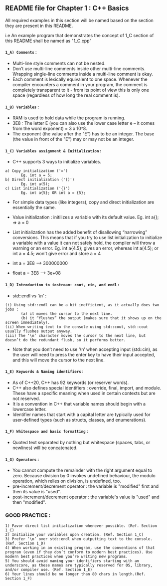 ## README file for Chapter 1 : C++ Basics

All required examples in this section will be named based on the section they are present in this README.

i.e An example program that demonstrates the concept of 1_C section of this README shall be named as "1_C.cpp"

#### `1_A) Comments` :

   - Multi-line style comments can not be nested.
   - Don’t use multi-line comments inside other multi-line comments. Wrapping single-line comments inside a multi-line comment is okay.
   - Each comment is lexically equivalent to one space. Whenever the compiler encounters a comment in your program, the comment is completely transparent to it - from its point of view this is only one space (regardless of how long the real comment is).

#### `1_B) Variables` :

   - RAM is used to hold data while the program is running.
   - 3E8 : The letter E (you can also use the lower case letter e – it comes from the word exponent) = 3 x 10^8.
   - The exponent (the value after the "E") has to be an integer. The base (the value in front of the "E") may or may not be an integer.

#### `1_C) Variables assignment & Initialization` :
    
   - C++ supports 3 ways to initialize variables.
    
    a) Copy initialization ('=')
           Eg. int a = 5;
    b) Direct initialization ('()')
           Eg. int a(5);
    c) List initialization ('{}')
           Eg. int a{5}; OR int a = {5};
            
   - For simple data types (like integers), copy and direct initialization are essentially the same.
   - Value initialization : initilizes a variable with its default value. Eg. int a{}; => a = 0
   - List initialization has the added benefit of disallowing “narrowing” conversions. This means that if you try to use list initialization to initialize a variable with a value it can not safely hold, the compiler will throw a warning or an error.
     Eg. int a{4.5}; gives an error, whereas int a(4.5); or int a = 4.5; won't give error and store a = 4

   - int a = 3E8   --> 300000000
   - float a = 3E8 --> 3e+08

#### `1_D) Introduction to iostream: cout, cin, and endl` :

   - std::endl vs ‘\n’ : 
        
    (i) Using std::endl can be a bit inefficient, as it actually does two jobs : 
           (a) it moves the cursor to the next line.
           (b) it “flushes” the output (makes sure that it shows up on the screen immediately).
    (ii) When writing text to the console using std::cout, std::cout usually flushes output anyway.
    (iii) The ‘\n’ character moves the cursor to the next line, but doesn’t do the redundant flush, so it performs better.

   - Note that you don’t need to use ‘\n’ when accepting input (std::cin), as the user will need to press the enter key to have their input accepted, and this will move the cursor to the next line.

#### `1_E) Keywords & Naming identifiers` :

   - As of C++20, C++ has 92 keywords (or reserver words).
   - C++ also defines special identifiers : override, final, import, and module. These have a specific meaning when used in certain contexts but are not reserved.
   - It is a convention in C++ that variable names should begin with a lowercase letter.
   - Identifier names that start with a capital letter are typically used for user-defined types (such as structs, classes, and enumerations).

#### `1_F) Whitespace and basic formatting` :

   - Quoted text separated by nothing but whitespace (spaces, tabs, or newlines) will be concatenated.

#### `1_G) Operators` :

   - You cannot compute the remainder with the right argument equal to zero. Because division by 0 invokes undefined behaviour, the modulo operation, which relies on division, is undefined, too.
   - pre-increment/decrement operator : the variable is "modified" first and then its value is "used".
   - post-increment/decrement operator : the variable's value is "used" and then "modified".

### GOOD PRACTICE :
```
1) Favor direct list initialization whenever possible. (Ref. Section 1_C)
2) Initialize your variables upon creation. (Ref. Section 1_C)
3) Prefer ‘\n’ over std::endl when outputting text to the console. (Ref. Section 1_D)
4) When working in an existing program, use the conventions of that program (even if they don’t conform to modern best practices). Use modern best practices when you’re writing new programs.
5) You should avoid naming your identifiers starting with an underscore, as these names are typically reserved for OS, library, and/or compiler use. (Ref. Section 1_E)
6) Your lines should be no longer than 80 chars in length.(Ref. Section 1_F)
